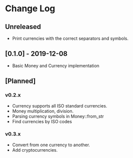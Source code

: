 # Change Log

## Unreleased
* Print currencies with the correct separators and symbols. 

## [0.1.0] - 2019-12-08
* Basic Money and Currency implementation

## [Planned]

### v0.2.x
* Currency supports all ISO standard currencies. 
* Money multiplication, division.
* Parsing currency symbols in Money::from_str
* Find currencies by ISO codes

### v0.3.x
* Convert from one currency to another. 
* Add cryptocurrencies.

